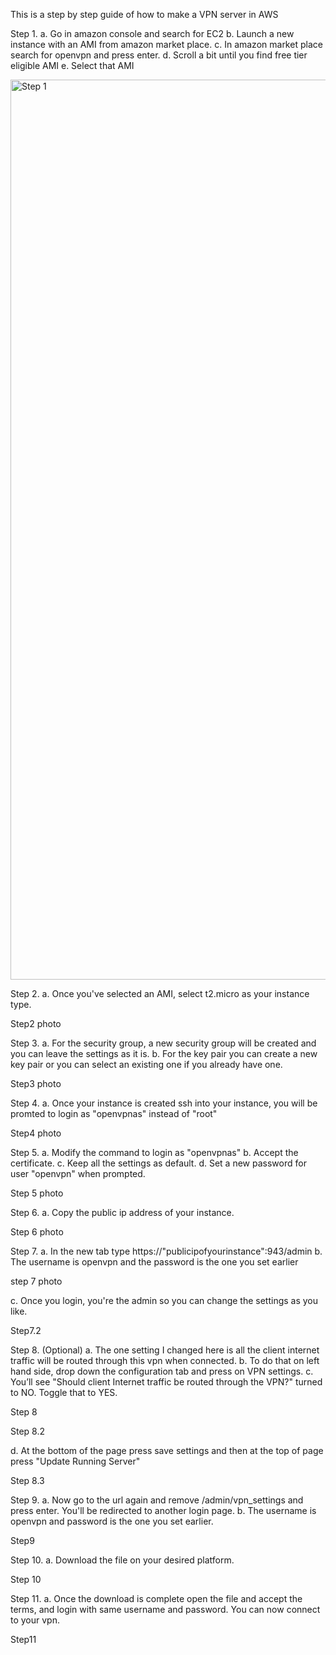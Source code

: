 This is a step by step guide of how to make a VPN server in AWS

Step 1.
a. Go in amazon console and search for EC2
b. Launch a new instance with an AMI from amazon market place.
c. In amazon market place search for openvpn and press enter.
d. Scroll a bit until you find free tier eligible AMI
e. Select that AMI

<img width="1440" alt="Step 1" src="https://github.com/Adya10/cloudprojects/assets/82889880/b16c9ac1-fb21-4858-a369-a9a84b3c63f9">

Step 2.
a. Once you've selected an AMI, select t2.micro as your instance type.

Step2 photo

Step 3.
a. For the security group, a new security group will be created and you can leave the settings as it is.
b. For the key pair you can create a new key pair or you can select an existing one if you already have one.

Step3 photo

Step 4.
a. Once your instance is created ssh into your instance, you will be promted to login as "openvpnas" instead of "root"

Step4 photo

Step 5.
a. Modify the command to login as "openvpnas"
b. Accept the certificate.
c. Keep all the settings as default.
d. Set a new password for user "openvpn" when prompted.

Step 5 photo

Step 6.
a. Copy the public ip address of your instance.

Step 6 photo

Step 7.
a. In the new tab type https://"publicipofyourinstance":943/admin
b. The username is openvpn and the password is the one you set earlier

step 7 photo

c. Once you login, you're the admin so you can change the settings as you like.

Step7.2

Step 8. (Optional)
a. The one setting I changed here is all the client internet traffic will be routed through this vpn when connected.
b. To do that on left hand side, drop down the configuration tab and press on VPN settings.
c. You’ll see "Should client Internet traffic be routed through the VPN?" turned to NO. Toggle that to YES.

Step 8

Step 8.2

d. At the bottom of the page press save settings and then at the top of page press "Update Running Server"

Step 8.3

Step 9.
a. Now go to the url again and remove /admin/vpn_settings and press enter. You'll be redirected to another login page.
b. The username is openvpn and password is the one you set earlier.

Step9

Step 10.
a. Download the file on your desired platform.

Step 10

Step 11.
a. Once the download is complete open the file and accept the terms, and login with same username and password. You can now connect to your vpn.

Step11
